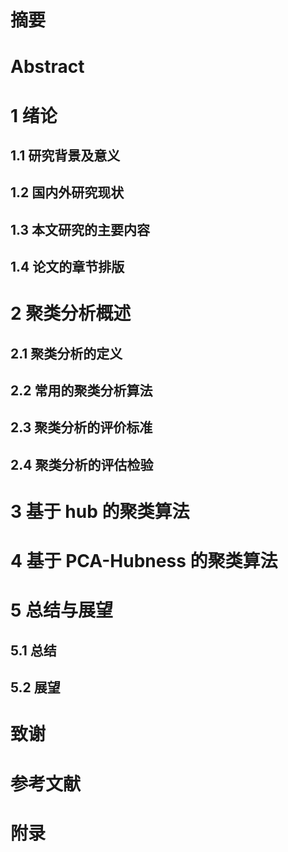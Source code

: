 # 摘要

# Abstract

# 1 绪论

## 1.1 研究背景及意义

## 1.2 国内外研究现状

## 1.3 本文研究的主要内容

## 1.4 论文的章节排版

# 2 聚类分析概述

## 2.1 聚类分析的定义

## 2.2 常用的聚类分析算法

## 2.3 聚类分析的评价标准

## 2.4 聚类分析的评估检验

# 3 基于 hub 的聚类算法



# 4 基于 PCA-Hubness 的聚类算法

# 5 总结与展望

## 5.1 总结

## 5.2 展望

# 致谢

# 参考文献

# 附录